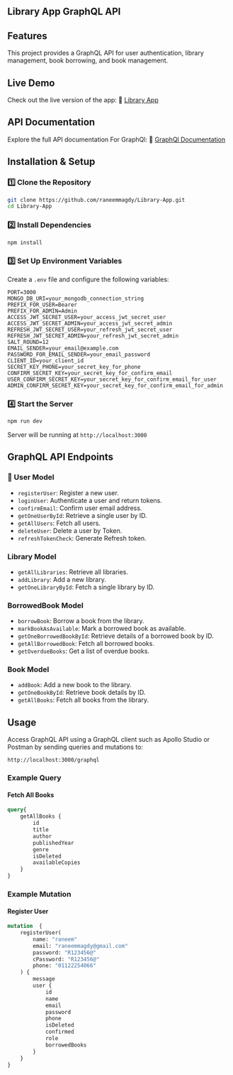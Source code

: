 ## Library App GraphQL API

##  Features
This project provides a GraphQL API for user authentication, library management, book borrowing, and book management.

##  Live Demo
Check out the live version of the app:
🔗 [Library App](https://library-app-bice.vercel.app/)

##  API Documentation
Explore the full API documentation For GraphQl:
🔗 [GraphQl Documentation](https://library-app-bice.vercel.app/playground)

##  Installation & Setup

### 1️⃣ Clone the Repository
```sh
git clone https://github.com/raneemmagdy/Library-App.git
cd Library-App
```

### 2️⃣ Install Dependencies
```sh
npm install
```

### 3️⃣ Set Up Environment Variables
Create a `.env` file and configure the following variables:
```env
PORT=3000
MONGO_DB_URI=your_mongodb_connection_string
PREFIX_FOR_USER=Bearer
PREFIX_FOR_ADMIN=Admin
ACCESS_JWT_SECRET_USER=your_access_jwt_secret_user
ACCESS_JWT_SECRET_ADMIN=your_access_jwt_secret_admin
REFRESH_JWT_SECRET_USER=your_refresh_jwt_secret_user
REFRESH_JWT_SECRET_ADMIN=your_refresh_jwt_secret_admin
SALT_ROUND=12
EMAIL_SENDER=your_email@example.com
PASSWORD_FOR_EMAIL_SENDER=your_email_password
CLIENT_ID=your_client_id
SECRET_KEY_PHONE=your_secret_key_for_phone
CONFIRM_SECRET_KEY=your_secret_key_for_confirm_email
USER_CONFIRM_SECRET_KEY=your_secret_key_for_confirm_email_for_user
ADMIN_CONFIRM_SECRET_KEY=your_secret_key_for_confirm_email_for_admin
```

### 4️⃣ Start the Server
```sh
npm run dev
```
Server will be running at `http://localhost:3000`

##  GraphQL API Endpoints

### 🔹 User Model
- `registerUser`: Register a new user.
- `loginUser`: Authenticate a user and return tokens.
- `confirmEmail`: Confirm user email address.
- `getOneUserById`: Retrieve a single user by ID.
- `getAllUsers`: Fetch all users.
- `deleteUser`: Delete a user by Token.
- `refreshTokenCheck`: Generate Refresh token.

###   Library Model
- `getAllLibraries`: Retrieve all libraries.
- `addLibrary`: Add a new library.
- `getOneLibraryById`: Fetch a single library by ID.

###   BorrowedBook Model
- `borrowBook`: Borrow a book from the library.
- `markBookAsAvailable`: Mark a borrowed book as available.
- `getOneBorrowedBookById`: Retrieve details of a borrowed book by ID.
- `getAllBorrowedBook`: Fetch all borrowed books.
- `getOverdueBooks`: Get a list of overdue books.

###   Book Model
- `addBook`: Add a new book to the library.
- `getOneBookById`: Retrieve book details by ID.
- `getAllBooks`: Fetch all books from the library.

##  Usage
Access GraphQL API using a GraphQL client such as Apollo Studio or Postman by sending queries and mutations to:
```
http://localhost:3000/graphql
```

### Example Query
#### Fetch All Books
```graphql
query{
    getAllBooks {
        id
        title
        author
        publishedYear
        genre
        isDeleted
        availableCopies
    }
}

```

### Example Mutation
#### Register User
```graphql
mutation  {
    registerUser(
        name: "raneem"
        email: "raneemmagdy@gmail.com"
        password: "R123456@"
        cPassword: "R123456@"
        phone: "01122254066"
    ) {
        message
        user {
            id
            name
            email
            password
            phone
            isDeleted
            confirmed
            role
            borrowedBooks
        }
    }
}

```



